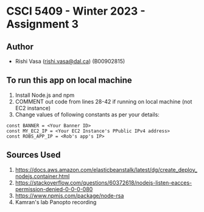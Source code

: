 # CSCI 5409 - Winter 2023 - Assignment 3

## Author

* Rishi Vasa (rishi.vasa@dal.ca) (B00902815)


## To run this app on local machine

1) Install Node.js and npm
2) COMMENT out code from lines 28-42 if running on local machine (not EC2 instance)
3) Change values of following constants as per your details:
```
const BANNER = <Your Banner ID>
const MY_EC2_IP = <Your EC2 Instance's PPublic IPv4 address>
const ROBS_APP_IP = <Rob's app's IP>
```

## Sources Used

1) https://docs.aws.amazon.com/elasticbeanstalk/latest/dg/create_deploy_nodejs.container.html
2) https://stackoverflow.com/questions/60372618/nodejs-listen-eacces-permission-denied-0-0-0-080
3) https://www.npmjs.com/package/node-rsa
4) Kamran's lab Panopto recording